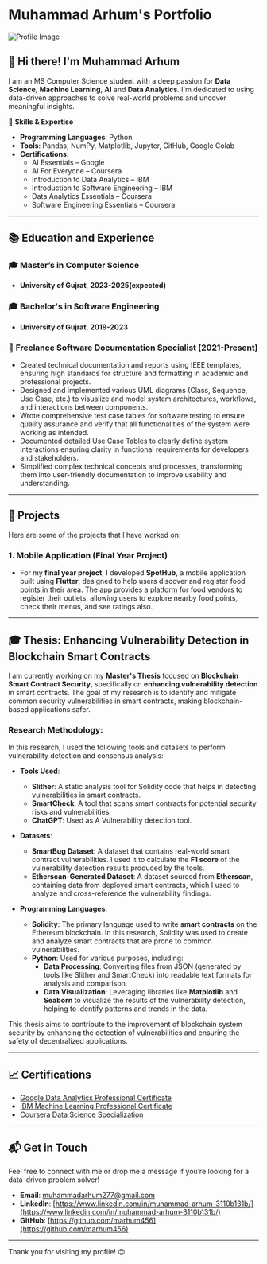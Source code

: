 # Muhammad Arhum's Portfolio

![Profile Image](https://www.example.com/profile-image.jpg)  <!-- Add your own profile image URL -->

## 👋 Hi there! I'm Muhammad Arhum

I am an MS Computer Science student with a deep passion for **Data Science**, **Machine Learning**, **AI** and **Data Analytics**. I'm dedicated to using data-driven approaches to solve real-world problems and uncover meaningful insights.

🎯 **Skills & Expertise**
- **Programming Languages**: Python
- **Tools**: Pandas, NumPy, Matplotlib, Jupyter, GitHub, Google Colab
- **Certifications**: 
  - AI Essentials – Google
  - AI For Everyone – Coursera
  - Introduction to Data Analytics – IBM
  - Introduction to Software Engineering – IBM
  - Data Analytics Essentials – Coursera
  - Software Engineering Essentials – Coursera

---

## 📚 Education and Experience

### 🎓 **Master’s in Computer Science**
- **University of Gujrat**, **2023-2025(expected)** 

### 🎓 **Bachelor's in Software Engineering**
- **University of Gujrat**, **2019-2023** 


### 📝 **Freelance Software Documentation Specialist (2021-Present)**
- Created technical documentation and reports using IEEE templates, ensuring high standards for structure and formatting in academic and professional projects.
- Designed and implemented various UML diagrams (Class, Sequence, Use Case, etc.) to visualize and model system architectures, workflows, and interactions between components.
- Wrote comprehensive test case tables for software testing to ensure quality assurance and verify that all functionalities of the system were working as intended.
- Documented detailed Use Case Tables to clearly define system interactions ensuring clarity in functional requirements for developers and stakeholders.
- Simplified complex technical concepts and processes, transforming them into user-friendly documentation to improve usability and understanding.

---

## 💼 Projects

Here are some of the projects that I have worked on:

### 1. **Mobile Application (Final Year Project)**
- For my **final year project**, I developed **SpotHub**, a mobile application built using **Flutter**, designed to help users discover and register food points in their area. The app provides a platform for food vendors to register their outlets, allowing users to explore nearby food points, check their menus, and see ratings also. 

---

## 🎓 **Thesis: Enhancing Vulnerability Detection in Blockchain Smart Contracts**

I am currently working on my **Master's Thesis** focused on **Blockchain Smart Contract Security**, specifically on **enhancing vulnerability detection** in smart contracts. The goal of my research is to identify and mitigate common security vulnerabilities in smart contracts, making blockchain-based applications safer.

### Research Methodology:

In this research, I used the following tools and datasets to perform vulnerability detection and consensus analysis:

- **Tools Used**:
  - **Slither**: A static analysis tool for Solidity code that helps in detecting vulnerabilities in smart contracts.
  - **SmartCheck**: A tool that scans smart contracts for potential security risks and vulnerabilities.
  - **ChatGPT**: Used as A Vulnerability detection tool.

- **Datasets**:
  - **SmartBug Dataset**: A dataset that contains real-world smart contract vulnerabilities. I used it to calculate the **F1 score** of the vulnerability detection results produced by the tools.
  - **Etherscan-Generated Dataset**: A dataset sourced from **Etherscan**, containing data from deployed smart contracts, which I used to analyze and cross-reference the vulnerability findings.
 
- **Programming Languages**:
  - **Solidity**: The primary language used to write **smart contracts** on the Ethereum blockchain. In this research, Solidity was used to create and analyze smart contracts that are prone to common vulnerabilities.
  - **Python**: Used for various purposes, including:
    - **Data Processing**: Converting files from JSON (generated by tools like Slither and SmartCheck) into readable text formats for analysis and comparison.
    - **Data Visualization**: Leveraging libraries like **Matplotlib** and **Seaborn** to visualize the results of the vulnerability detection, helping to identify patterns and trends in the data.

This thesis aims to contribute to the improvement of blockchain system security by enhancing the detection of vulnerabilities and ensuring the safety of decentralized applications.

  

---

## 📈 Certifications
- [Google Data Analytics Professional Certificate](https://www.coursera.org/professional-certificates/google-data-analytics)  <!-- Replace with actual link -->
- [IBM Machine Learning Professional Certificate](https://www.coursera.org/professional-certificates/ibm-machine-learning)  <!-- Replace with actual link -->
- [Coursera Data Science Specialization](https://www.coursera.org/specializations/data-science)  <!-- Replace with actual link -->

---

## 📬 Get in Touch
Feel free to connect with me or drop me a message if you’re looking for a data-driven problem solver!  
- **Email**: [muhammadarhum277@gmail.com](muhammadarhum277@gmail.com)
- **LinkedIn**: [https://www.linkedin.com/in/muhammad-arhum-3110b131b/](https://www.linkedin.com/in/muhammad-arhum-3110b131b/)  <!-- Replace with actual link -->
- **GitHub**: [https://github.com/marhum456](https://github.com/marhum456)  <!-- Replace with actual link -->

---

Thank you for visiting my profile! 😊
